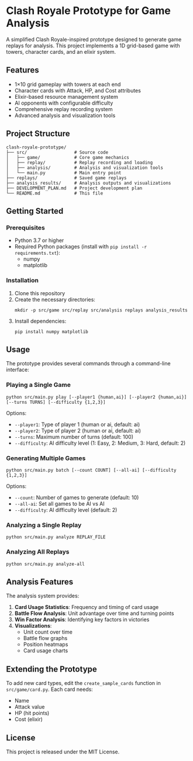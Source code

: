 # Clash Royale Prototype for Game Analysis

A simplified Clash Royale-inspired prototype designed to generate game replays for analysis. This project implements a 1D grid-based game with towers, character cards, and an elixir system.

## Features

- 1×10 grid gameplay with towers at each end
- Character cards with Attack, HP, and Cost attributes
- Elixir-based resource management system
- AI opponents with configurable difficulty
- Comprehensive replay recording system
- Advanced analysis and visualization tools

## Project Structure

```
clash-royale-prototype/
├── src/                  # Source code
│   ├── game/             # Core game mechanics
│   ├── replay/           # Replay recording and loading
│   ├── analysis/         # Analysis and visualization tools
│   └── main.py           # Main entry point
├── replays/              # Saved game replays
├── analysis_results/     # Analysis outputs and visualizations
├── DEVELOPMENT_PLAN.md   # Project development plan
└── README.md             # This file
```

## Getting Started

### Prerequisites

- Python 3.7 or higher
- Required Python packages (install with `pip install -r requirements.txt`):
  - numpy
  - matplotlib

### Installation

1. Clone this repository
2. Create the necessary directories:
   ```
   mkdir -p src/game src/replay src/analysis replays analysis_results
   ```
3. Install dependencies:
   ```
   pip install numpy matplotlib
   ```

## Usage

The prototype provides several commands through a command-line interface:

### Playing a Single Game

```
python src/main.py play [--player1 {human,ai}] [--player2 {human,ai}] [--turns TURNS] [--difficulty {1,2,3}]
```

Options:
- `--player1`: Type of player 1 (human or ai, default: ai)
- `--player2`: Type of player 2 (human or ai, default: ai)
- `--turns`: Maximum number of turns (default: 100)
- `--difficulty`: AI difficulty level (1: Easy, 2: Medium, 3: Hard, default: 2)

### Generating Multiple Games

```
python src/main.py batch [--count COUNT] [--all-ai] [--difficulty {1,2,3}]
```

Options:
- `--count`: Number of games to generate (default: 10)
- `--all-ai`: Set all games to be AI vs AI
- `--difficulty`: AI difficulty level (default: 2)

### Analyzing a Single Replay

```
python src/main.py analyze REPLAY_FILE
```

### Analyzing All Replays

```
python src/main.py analyze-all
```

## Analysis Features

The analysis system provides:

1. **Card Usage Statistics**: Frequency and timing of card usage
2. **Battle Flow Analysis**: Unit advantage over time and turning points
3. **Win Factor Analysis**: Identifying key factors in victories
4. **Visualizations**:
   - Unit count over time
   - Battle flow graphs
   - Position heatmaps
   - Card usage charts

## Extending the Prototype

To add new card types, edit the `create_sample_cards` function in `src/game/card.py`. Each card needs:
- Name
- Attack value
- HP (hit points)
- Cost (elixir)

## License

This project is released under the MIT License.